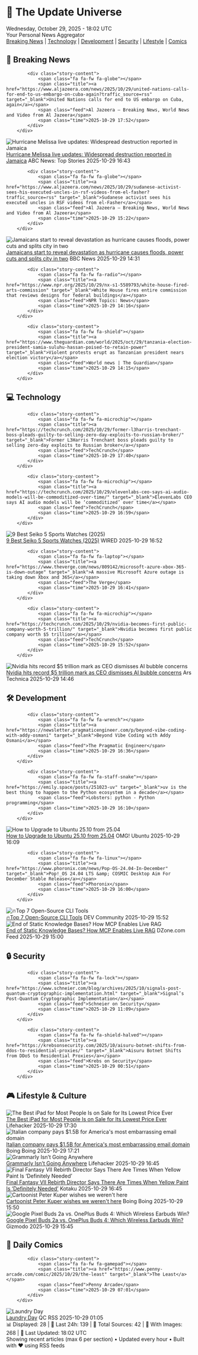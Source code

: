 <!-- Processing 54 RSS feeds at 2025-10-29 18:02:31 UTC -->
<!-- Processing: Garfield -->
<!-- Processing: Cyanide & Happiness -->
<!-- Processing: Girl Genius -->
<!-- Processing: BBC World News -->
<!-- Processing: BBC Breaking News -->
<!-- Processing: Al Jazeera Breaking News -->
<!-- Processing: Reuters World News -->
<!-- Processing: Sky News World -->
<!-- Processing: TechCrunch -->
<!-- Processing: O'Reilly Radar -->
<!-- Processing: StackOverflow Blog -->
<!-- Processing: Phoronix Linux News -->
<!-- Processing: OMG! Ubuntu -->
<!-- Processing: Linux.com -->
<!-- Processing: GitLab Blog -->
<!-- Processing: The Pragmatic Engineer -->
<!-- Processing: Lifehacker -->
<!-- Processing: Boing Boing -->
<!-- Processing: Krebs on Security -->
<!-- Processing: Schneier on Security -->
<!-- Generated 4 new posts out of 20 feeds processed -->
<div class="newspaper-header">
    <h1 class="newspaper-title">📰 The Update Universe</h1>
    <div class="newspaper-date">Wednesday, October 29, 2025 - 18:02 UTC</div>
    <div class="newspaper-subtitle">Your Personal News Aggregator</div>
</div>

<div class="newspaper-nav">
    <a href="#breaking">Breaking News</a> |
    <a href="#tech">Technology</a> |
    <a href="#dev">Development</a> |
    <a href="#security">Security</a> |
    <a href="#lifestyle">Lifestyle</a> |
    <a href="#webcomics">Comics</a>
</div>

<div class="news-section breaking-news" id="breaking">
<h2 class="section-header">🚨 Breaking News</h2>
<div class="stories-container">
<div class="story">
            
            <div class="story-content">
                <span class="fa fa-fw fa-globe"></span>
                <span class="title"><a href="https://www.aljazeera.com/news/2025/10/29/united-nations-calls-for-end-to-us-embargo-on-cuba-again?traffic_source=rss" target="_blank">United Nations calls for end to US embargo on Cuba, again</a></span>
                <span class="feed">Al Jazeera – Breaking News, World News and Video from Al Jazeera</span>
                <span class="time">2025-10-29 17:52</span>
            </div>
        </div>
<div class="story">
            <img src="https://s.abcnews.com/images/International/melissa-14-ap-gmh-251029_1761754850340_hpMain_4x3t_384.jpg" alt="Hurricane Melissa live updates: Widespread destruction reported in Jamaica" class="story-image" loading="lazy" onerror="this.style.display='none'">
            <div class="story-content">
                <span class="fa fa-fw fa-tv"></span>
                <span class="title"><a href="https://abcnews.go.com/International/live-updates/hurricane-melissa-live-updates-powerful-storm-poses-catastrophic/?id=126883938" target="_blank">Hurricane Melissa live updates: Widespread destruction reported in Jamaica</a></span>
                <span class="feed">ABC News: Top Stories</span>
                <span class="time">2025-10-29 16:43</span>
            </div>
        </div>
<div class="story">
            
            <div class="story-content">
                <span class="fa fa-fw fa-globe"></span>
                <span class="title"><a href="https://www.aljazeera.com/news/2025/10/29/sudanese-activist-sees-his-executed-uncles-in-rsf-videos-from-el-fasher?traffic_source=rss" target="_blank">Sudanese activist sees his executed uncles in RSF videos from el-Fasher</a></span>
                <span class="feed">Al Jazeera – Breaking News, World News and Video from Al Jazeera</span>
                <span class="time">2025-10-29 15:22</span>
            </div>
        </div>
<div class="story">
            <img src="https://ichef.bbci.co.uk/ace/standard/240/cpsprodpb/cffc/live/1c03cf10-b4b4-11f0-b245-913f6e55314b.jpg" alt="Jamaicans start to reveal devastation as hurricane causes floods, power cuts and splits city in two" class="story-image" loading="lazy" onerror="this.style.display='none'">
            <div class="story-content">
                <span class="fa fa-fw fa-earth-americas"></span>
                <span class="title"><a href="https://www.bbc.com/news/articles/c5yl09v025lo?at_medium=RSS&at_campaign=rss" target="_blank">Jamaicans start to reveal devastation as hurricane causes floods, power cuts and splits city in two</a></span>
                <span class="feed">BBC News</span>
                <span class="time">2025-10-29 14:31</span>
            </div>
        </div>
<div class="story">
            
            <div class="story-content">
                <span class="fa fa-fw fa-radio"></span>
                <span class="title"><a href="https://www.npr.org/2025/10/29/nx-s1-5589793/white-house-fired-arts-commission" target="_blank">White House fires entire commission that reviews designs for federal buildings</a></span>
                <span class="feed">NPR Topics: News</span>
                <span class="time">2025-10-29 14:16</span>
            </div>
        </div>
<div class="story">
            
            <div class="story-content">
                <span class="fa fa-fw fa-shield"></span>
                <span class="title"><a href="https://www.theguardian.com/world/2025/oct/29/tanzania-election-president-samia-suluhu-hassan-poised-to-retain-power" target="_blank">Violent protests erupt as Tanzanian president nears election victory</a></span>
                <span class="feed">World news | The Guardian</span>
                <span class="time">2025-10-29 14:15</span>
            </div>
        </div>
</div>
</div>
<div class="news-section tech-news" id="tech">
<h2 class="section-header">💻 Technology</h2>
<div class="stories-container">
<div class="story">
            
            <div class="story-content">
                <span class="fa fa-fw fa-microchip"></span>
                <span class="title"><a href="https://techcrunch.com/2025/10/29/former-l3harris-trenchant-boss-pleads-guilty-to-selling-zero-day-exploits-to-russian-broker/" target="_blank">Former L3Harris Trenchant boss pleads guilty to selling zero-day exploits to Russian broker</a></span>
                <span class="feed">TechCrunch</span>
                <span class="time">2025-10-29 17:40</span>
            </div>
        </div>
<div class="story">
            
            <div class="story-content">
                <span class="fa fa-fw fa-microchip"></span>
                <span class="title"><a href="https://techcrunch.com/2025/10/29/elevenlabs-ceo-says-ai-audio-models-will-be-commoditized-over-time/" target="_blank">ElevenLabs CEO says AI audio models will be ‘commoditized’ over time</a></span>
                <span class="feed">TechCrunch</span>
                <span class="time">2025-10-29 16:59</span>
            </div>
        </div>
<div class="story">
            <img src="https://media.wired.com/photos/69017d4ee68aa1a6c14ae541/master/pass/Seiko_SRPK17_MainXX.jpg" alt="9 Best Seiko 5 Sports Watches (2025)" class="story-image" loading="lazy" onerror="this.style.display='none'">
            <div class="story-content">
                <span class="fa fa-fw fa-bolt"></span>
                <span class="title"><a href="https://www.wired.com/story/the-best-seiko-5-sports-watches/" target="_blank">9 Best Seiko 5 Sports Watches (2025)</a></span>
                <span class="feed">WIRED</span>
                <span class="time">2025-10-29 16:52</span>
            </div>
        </div>
<div class="story">
            
            <div class="story-content">
                <span class="fa fa-fw fa-laptop"></span>
                <span class="title"><a href="https://www.theverge.com/news/809142/microsoft-azure-xbox-365-is-down-outage" target="_blank">A massive Microsoft Azure outage is taking down Xbox and 365</a></span>
                <span class="feed">The Verge</span>
                <span class="time">2025-10-29 16:41</span>
            </div>
        </div>
<div class="story">
            
            <div class="story-content">
                <span class="fa fa-fw fa-microchip"></span>
                <span class="title"><a href="https://techcrunch.com/2025/10/29/nvidia-becomes-first-public-company-worth-5-trillion/" target="_blank">Nvidia becomes first public company worth $5 trillion</a></span>
                <span class="feed">TechCrunch</span>
                <span class="time">2025-10-29 15:52</span>
            </div>
        </div>
<div class="story">
            <img src="https://cdn.arstechnica.net/wp-content/uploads/2024/02/nvidia_flag_2-500x500.jpg" alt="Nvidia hits record $5 trillion mark as CEO dismisses AI bubble concerns" class="story-image" loading="lazy" onerror="this.style.display='none'">
            <div class="story-content">
                <span class="fa fa-fw fa-cog"></span>
                <span class="title"><a href="https://arstechnica.com/ai/2025/10/nvidia-hits-record-5-trillion-mark-as-ceo-dismisses-ai-bubble-concerns/" target="_blank">Nvidia hits record $5 trillion mark as CEO dismisses AI bubble concerns</a></span>
                <span class="feed">Ars Technica</span>
                <span class="time">2025-10-29 14:46</span>
            </div>
        </div>
</div>
</div>
<div class="news-section dev-news" id="dev">
<h2 class="section-header">🛠️ Development</h2>
<div class="stories-container">
<div class="story">
            
            <div class="story-content">
                <span class="fa fa-fw fa-wrench"></span>
                <span class="title"><a href="https://newsletter.pragmaticengineer.com/p/beyond-vibe-coding-with-addy-osmani" target="_blank">Beyond Vibe Coding with Addy Osmani</a></span>
                <span class="feed">The Pragmatic Engineer</span>
                <span class="time">2025-10-29 16:36</span>
            </div>
        </div>
<div class="story">
            
            <div class="story-content">
                <span class="fa fa-fw fa-staff-snake"></span>
                <span class="title"><a href="https://emily.space/posts/251023-uv" target="_blank">uv is the best thing to happen to the Python ecosystem in a decade</a></span>
                <span class="feed">Lobsters: python - Python programming</span>
                <span class="time">2025-10-29 16:10</span>
            </div>
        </div>
<div class="story">
            <img src="https://i0.wp.com/www.omgubuntu.co.uk/wp-content/uploads/2025/10/ubuntu-2510-upgrade.jpg?resize=406%2C232&amp;ssl=1" alt="How to Upgrade to Ubuntu 25.10 from 25.04" class="story-image" loading="lazy" onerror="this.style.display='none'">
            <div class="story-content">
                <span class="fa fa-fw fa-ubuntu"></span>
                <span class="title"><a href="https://www.omgubuntu.co.uk/2025/10/how-to-upgrade-ubuntu-25-10" target="_blank">How to Upgrade to Ubuntu 25.10 from 25.04</a></span>
                <span class="feed">OMG! Ubuntu</span>
                <span class="time">2025-10-29 16:09</span>
            </div>
        </div>
<div class="story">
            
            <div class="story-content">
                <span class="fa fa-fw fa-linux"></span>
                <span class="title"><a href="https://www.phoronix.com/news/Pop-OS-24.04-In-December" target="_blank">Pop!_OS 24.04 LTS &amp; COSMIC Desktop Aim For December Stable Release</a></span>
                <span class="feed">Phoronix</span>
                <span class="time">2025-10-29 16:00</span>
            </div>
        </div>
<div class="story">
            <img src="https://media2.dev.to/dynamic/image/width=800%2Cheight=%2Cfit=scale-down%2Cgravity=auto%2Cformat=auto/https%3A%2F%2Fdev-to-uploads.s3.amazonaws.com%2Fuploads%2Farticles%2Fu4iaso0w8m5rphyr8g10.png" alt="🔥Top 7 Open-Source CLI Tools" class="story-image" loading="lazy" onerror="this.style.display='none'">
            <div class="story-content">
                <span class="fa fa-fw fa-code"></span>
                <span class="title"><a href="https://dev.to/dev_kiran/top-7-open-source-cli-tools-4dnl" target="_blank">🔥Top 7 Open-Source CLI Tools</a></span>
                <span class="feed">DEV Community</span>
                <span class="time">2025-10-29 15:52</span>
            </div>
        </div>
<div class="story">
            <img src="https://dz2cdn1.dzone.com/thumbnail?fid=18718566&w=600" alt="End of Static Knowledge Bases? How MCP Enables Live RAG" class="story-image" loading="lazy" onerror="this.style.display='none'">
            <div class="story-content">
                <span class="fa fa-fw fa-newspaper"></span>
                <span class="title"><a href="https://dzone.com/articles/live-rag-with-mcp-end-of-static-knowledge-bases" target="_blank">End of Static Knowledge Bases? How MCP Enables Live RAG</a></span>
                <span class="feed">DZone.com Feed</span>
                <span class="time">2025-10-29 15:00</span>
            </div>
        </div>
</div>
</div>
<div class="news-section security-news" id="security">
<h2 class="section-header">🔒 Security</h2>
<div class="stories-container">
<div class="story">
            
            <div class="story-content">
                <span class="fa fa-fw fa-lock"></span>
                <span class="title"><a href="https://www.schneier.com/blog/archives/2025/10/signals-post-quantum-cryptographic-implementation.html" target="_blank">Signal’s Post-Quantum Cryptographic Implementation</a></span>
                <span class="feed">Schneier on Security</span>
                <span class="time">2025-10-29 11:09</span>
            </div>
        </div>
<div class="story">
            
            <div class="story-content">
                <span class="fa fa-fw fa-shield-halved"></span>
                <span class="title"><a href="https://krebsonsecurity.com/2025/10/aisuru-botnet-shifts-from-ddos-to-residential-proxies/" target="_blank">Aisuru Botnet Shifts from DDoS to Residential Proxies</a></span>
                <span class="feed">Krebs on Security</span>
                <span class="time">2025-10-29 00:51</span>
            </div>
        </div>
</div>
</div>
<div class="news-section lifestyle-news" id="lifestyle">
<h2 class="section-header">🎮 Lifestyle & Culture</h2>
<div class="stories-container">
<div class="story">
            <img src="https://lifehacker.com/imagery/articles/01HHCW2Z6JNJK4TT27HS3X8KNB/hero-image.png" alt="The Best iPad for Most People Is on Sale for Its Lowest Price Ever" class="story-image" loading="lazy" onerror="this.style.display='none'">
            <div class="story-content">
                <span class="fa fa-fw fa-life-ring"></span>
                <span class="title"><a href="https://lifehacker.com/tech/10th-generation-ipad-sale?utm_medium=RSS" target="_blank">The Best iPad for Most People Is on Sale for Its Lowest Price Ever</a></span>
                <span class="feed">Lifehacker</span>
                <span class="time">2025-10-29 17:30</span>
            </div>
        </div>
<div class="story">
            <img src="https://i0.wp.com/boingboing.net/wp-content/uploads/2025/08/AOL-disks.-Copyright-c-2021-rblfmr-Shutterstoc.jpg?fit=1080%2C718&amp;quality=60&amp;ssl=1" alt="Italian company pays $1.5B for America&#x27;s most embarrassing email domain" class="story-image" loading="lazy" onerror="this.style.display='none'">
            <div class="story-content">
                <span class="fa fa-fw fa-arrow-right"></span>
                <span class="title"><a href="https://boingboing.net/2025/10/29/bending-spoons-pays-1-5b-for-americas-most-embarrassing-email-domain.html" target="_blank">Italian company pays $1.5B for America&#x27;s most embarrassing email domain</a></span>
                <span class="feed">Boing Boing</span>
                <span class="time">2025-10-29 17:21</span>
            </div>
        </div>
<div class="story">
            <img src="https://lifehacker.com/imagery/articles/01K8R9YXTC4WPTEAP07M27CDJ4/hero-image.png" alt="Grammarly Isn’t Going Anywhere" class="story-image" loading="lazy" onerror="this.style.display='none'">
            <div class="story-content">
                <span class="fa fa-fw fa-life-ring"></span>
                <span class="title"><a href="https://lifehacker.com/tech/grammarly-is-still-called-grammarly?utm_medium=RSS" target="_blank">Grammarly Isn’t Going Anywhere</a></span>
                <span class="feed">Lifehacker</span>
                <span class="time">2025-10-29 16:45</span>
            </div>
        </div>
<div class="story">
            <img src="https://kotaku.com/app/uploads/2024/05/01eb1f1332dfff9089c2405eb36c0c6b-1280x720.jpg" alt="Final Fantasy VII Rebirth Director Says There Are Times When Yellow Paint Is ‘Definitely Needed’" class="story-image" loading="lazy" onerror="this.style.display='none'">
            <div class="story-content">
                <span class="fa fa-fw fa-gamepad"></span>
                <span class="title"><a href="https://kotaku.com/final-fantasy-vii-rebirth-director-says-there-are-times-when-yellow-paint-is-definitely-needed-2000639876" target="_blank">Final Fantasy VII Rebirth Director Says There Are Times When Yellow Paint Is ‘Definitely Needed’</a></span>
                <span class="feed">Kotaku</span>
                <span class="time">2025-10-29 16:45</span>
            </div>
        </div>
<div class="story">
            <img src="https://i0.wp.com/boingboing.net/wp-content/uploads/2025/10/feature-Front-cover-4-22-FINAL.jpg?fit=1200%2C702&amp;quality=60&amp;ssl=1" alt="Cartoonist Peter Kuper wishes we weren&#x27;t here" class="story-image" loading="lazy" onerror="this.style.display='none'">
            <div class="story-content">
                <span class="fa fa-fw fa-arrow-right"></span>
                <span class="title"><a href="https://boingboing.net/2025/10/29/cartoonist-peter-kuper-wishes-we-werent-here.html" target="_blank">Cartoonist Peter Kuper wishes we weren&#x27;t here</a></span>
                <span class="feed">Boing Boing</span>
                <span class="time">2025-10-29 15:50</span>
            </div>
        </div>
<div class="story">
            <img src="https://gizmodo.com/app/uploads/2025/10/pixel-buds-2a-vs-oneplus-buds-4-1280x853.jpg" alt="Google Pixel Buds 2a vs. OnePlus Buds 4: Which Wireless Earbuds Win?" class="story-image" loading="lazy" onerror="this.style.display='none'">
            <div class="story-content">
                <span class="fa fa-fw fa-computer"></span>
                <span class="title"><a href="https://gizmodo.com/google-pixel-buds-2a-vs-oneplus-buds-4-which-wireless-earbuds-win-2000677664" target="_blank">Google Pixel Buds 2a vs. OnePlus Buds 4: Which Wireless Earbuds Win?</a></span>
                <span class="feed">Gizmodo</span>
                <span class="time">2025-10-29 15:45</span>
            </div>
        </div>
</div>
</div>
<div class="news-section webcomics-section" id="webcomics">
<h2 class="section-header">🎨 Daily Comics</h2>
<div class="stories-container">
<div class="story">
            
            <div class="story-content">
                <span class="fa fa-fw fa-gamepad"></span>
                <span class="title"><a href="https://www.penny-arcade.com/comic/2025/10/29/the-least" target="_blank">The Least</a></span>
                <span class="feed">Penny Arcade</span>
                <span class="time">2025-10-29 07:01</span>
            </div>
        </div>
<div class="story">
            <img src="http://www.questionablecontent.net/comics/5689.png" alt="Laundry Day" class="story-image" loading="lazy" onerror="this.style.display='none'">
            <div class="story-content">
                <span class="fa fa-fw fa-music"></span>
                <span class="title"><a href="http://questionablecontent.net/view.php?comic=5689" target="_blank">Laundry Day</a></span>
                <span class="feed">QC RSS</span>
                <span class="time">2025-10-29 01:05</span>
            </div>
        </div>
</div>
</div>

<div class="newspaper-footer">
    <div class="stats">
        📊 Displayed: 28 | 📅 Last 24h: 139 | 📡 Total Sources: 42 | 📸 With Images: 268 |
        🔄 Last Updated: 18:02 UTC
    </div>
    <div class="footer-note">
        Showing recent articles (max 6 per section) • Updated every hour • Built with ❤️ using RSS feeds
    </div>
</div>
